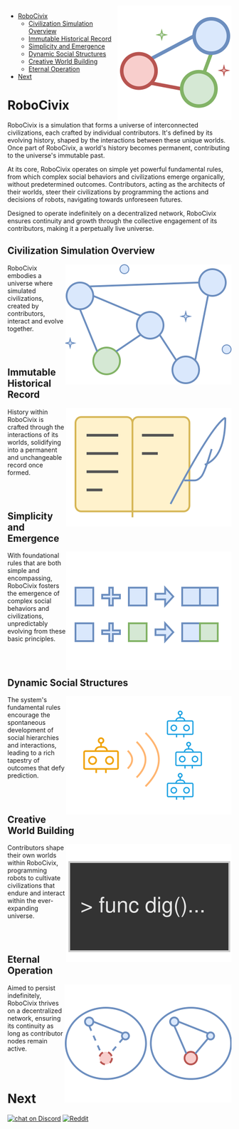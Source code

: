 <img align="right" style="float:right; clear:both; display: block;" src="doc/images/robocivix-logo-128.svg">

- [RoboCivix](#robocivix)
	- [Civilization Simulation Overview](#civilization-simulation-overview)
	- [Immutable Historical Record](#immutable-historical-record)
	- [Simplicity and Emergence](#simplicity-and-emergence)
	- [Dynamic Social Structures](#dynamic-social-structures)
	- [Creative World Building](#creative-world-building)
	- [Eternal Operation](#eternal-operation)
- [Next](#next)

# RoboCivix
RoboCivix is a simulation that forms a universe of interconnected civilizations, each crafted by individual contributors. It's defined by its evolving history, shaped by the interactions between these unique worlds. Once part of RoboCivix, a world's history becomes permanent, contributing to the universe's immutable past.

At its core, RoboCivix operates on simple yet powerful fundamental rules, from which complex social behaviors and civilizations emerge organically, without predetermined outcomes. Contributors, acting as the architects of their worlds, steer their civilizations by programming the actions and decisions of robots, navigating towards unforeseen futures.

Designed to operate indefinitely on a decentralized network, RoboCivix ensures continuity and growth through the collective engagement of its contributors, making it a perpetually live universe.

## Civilization Simulation Overview
<img align="right" style="float:right; clear:both; display: block;" src="doc/images/robocivix-universe.svg">
RoboCivix embodies a universe where simulated civilizations, created by contributors, interact and evolve together.

<br/><br/>

## Immutable Historical Record
<img align="right" style="float:right; clear:both; display: block;" src="doc/images/robocivix-history.svg">

History within RoboCivix is crafted through the interactions of its worlds, solidifying into a permanent and unchangeable record once formed.

<br/><br/>

## Simplicity and Emergence
<img align="right" style="float:right; clear:both; display: block;" src="doc/images/robocivix-simple-rules.svg">

With foundational rules that are both simple and encompassing, RoboCivix fosters the emergence of complex social behaviors and civilizations, unpredictably evolving from these basic principles.

<br/><br/>

## Dynamic Social Structures
<img align="right" style="float:right; clear:both; display: block;" src="doc/images/robocivix-communication.svg">

The system's fundamental rules encourage the spontaneous development of social hierarchies and interactions, leading to a rich tapestry of outcomes that defy prediction.

<br/><br/>

## Creative World Building
<img align="right" style="float:right; clear:both; display: block;" src="doc/images/robocivix-script.svg">

Contributors shape their own worlds within RoboCivix, programming robots to cultivate civilizations that endure and interact within the ever-expanding universe.

<br/><br/>

## Eternal Operation 
<img align="right" style="float:right; clear:both; display: block;" src="doc/images/robocivix-always-online.svg">

Aimed to persist indefinitely, RoboCivix thrives on a decentralized network, ensuring its continuity as long as contributor nodes remain active.

<br/><br/>

# Next
<a href="https://discord.gg/bZBDRapczM">
	<img src="https://img.shields.io/discord/1203954289232580628?logo=discord"
		alt="chat on Discord"></a>

<a href="https://www.reddit.com/r/RoboCivix/">
	<img src="https://img.shields.io/badge/reddit-RoboCivix-blue?logo=reddit"
		alt="Reddit"></a>